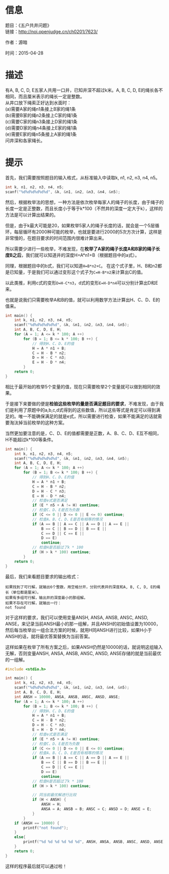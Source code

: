 # 信息
题目：《五户共井问题》  
链接：http://noi.openjudge.cn/ch0201/7623/

作者：源暗

时间：2015-04-28
  
# 描述

有A, B, C, D, E五家人共用一口井，已知井深不超过k米。A, B, C, D, E的绳长各不相同，而且厘米表示的绳长一定是整数。   
从井口放下绳索正好达到水面时：   
(a)需要A家的绳n1条接上B家的绳1条    
(b)需要B家的绳n2条接上C家的绳1条   
(c)需要C家的绳n3条接上D家的绳1条   
(d)需要D家的绳n4条接上E家的绳1条   
(e)需要E家的绳n5条接上A家的绳1条   
问井深和各家绳长。

# 提示

首先，我们需要按照题目的输入格式，从标准输入中读取k, n1, n2, n3, n4, n5。

```cpp
int k, n1, n2, n3, n4, n5;
scanf("%d%d%d%d%d%d", &k, &n1, &n2, &n3, &n4, &n5);
```

然后，根据枚举法的思想，一种方法是依次枚举每家人的绳子的长度，由于绳子的长度一定是正整数，而且长度小于等于k*100（不然井的深度一定大于k），这样的方法是可以计算出结果的。

但是，由于k最大可能是20，如果枚举5家人的绳子长度的话，就会是一个5层循环，每层循环有2000种可能的枚举，也就是要进行2000的5次方次计算，这样是非常慢的，在题目要求的时间范围内很难计算出来。

所以需要少进行一些枚举，不难发现，在**枚举了A家的绳子长度A和B家的绳子长度B之后**，我们就可以知道井的深度H=A*n1+B（根据题目中的a式）。

同理，根据题目中的b式，我们可以知道``H=B*n2+C``。 在这个式子里，H、B和n2都是已知量，于是我们可以通过变形这个式子为``C=H-B*n2``来计算出C的值。

以此类推，利用c式的变形``D=H-C*n3``，d式的变形``E=H-D*n4``可以分别计算出D和E来。

也就是说我们只需要枚举A和B的值，就可以利用数学方法计算出H、C、D、E的值来。

```cpp
int main() {
	int k, n1, n2, n3, n4, n5;
	scanf("%d%d%d%d%d%d", &k, &n1, &n2, &n3, &n4, &n5);
	int A, B, C, D, E, H;
	for (A = 1; A <= k * 100; A ++)
		for (B = 1; B <= k * 100; B ++) {
			// 得到H、C、D、E的值
			H = A * n1 + B;
			C = H - B * n2;
			D = H - C * n3;
			E = H - D * n4;
		}
	return 0;
}
```

相比于最开始的枚举5个变量的值，现在只需要枚举2个变量就可以做到相同的效果。

于是接下来要做的便是**检验这些枚举的量是否满足题目的要求**，不难发现，由于我们是利用了原题中的a,b,c,d式得到的这些数值，所以这些等式是肯定可以得到满足的。唯一不能确保满足的就是e式，所以需要进行检查，如果不能满足的话就需要淘汰掉当前枚举的这种方案。

当然更加要注意的是，C、D、E的值都需要是正数，A、B、C、D、E互不相同，H不能超过k*100等条件。

```cpp
int main() {
	int k, n1, n2, n3, n4, n5;
	scanf("%d%d%d%d%d%d", &k, &n1, &n2, &n3, &n4, &n5);
	int A, B, C, D, E, H;
	for (A = 1; A <= k * 100; A ++)
		for (B = 1; B <= k * 100; B ++) {
			// 得到H、C、D、E的值
			H = A * n1 + B;
			C = H - B * n2;
			D = H - C * n3;
			E = H - D * n4;
			// 检查e式是否满足
			if (E * n5 + A != H) continue;
			// 检查C、D、E是否为负数
			if (C <= 0 || D <= 0 || E <= 0) continue;
			// 检查A、B、C、D、E是否有相等的情况
			if (A == B || A == C || A == D || A == E ||
				B == C || B == D || B == E ||
				C == D || C == E || 
				D == E)
				continue;
			// 检查H是否超过了k * 100
			if (H > k * 100) continue;
		}
	return 0;
}
```

最后，我们来看题目要求的输出格式：  

	如果找到了可行解，就输出6个整数，用空格分开，分别代表井的深度和A, B, C, D, E的绳长（单位都是厘米）。  
	如果有多组可行解，输出井的深度最小的那组解。  
	如果不存在可行解，就输出一行：  
	not found  

对于这样的要求，我们可以使用变量ANSH, ANSA, ANSB, ANSC, ANSD, ANSE，来记录当前ANSH最小的那一组解，并且ANSH的初始值设置为10000，然后每当枚举出一组合法方案的时候，就用H同ANSH进行比较，如果H小于ANSH的话，就将最优答案替换为当前答案。

这样如果在枚举了所有方案之后，如果ANSH仍然是10000的话，就说明这组输入无解，否则变量ANSH, ANSA, ANSB, ANSC, ANSD, ANSE存储的就是当前最优的一组解。

```cpp
#include <stdio.h>

int main() {
	int k, n1, n2, n3, n4, n5;
	scanf("%d%d%d%d%d%d", &k, &n1, &n2, &n3, &n4, &n5);
	int A, B, C, D, E, H;
	int ANSH = 10000, ANSA, ANSB, ANSC, ANSD, ANSE;
	for (A = 1; A <= k * 100; A ++)
		for (B = 1; B <= k * 100; B ++) {
			// 得到H、C、D、E的值
			H = A * n1 + B;
			C = H - B * n2;
			D = H - C * n3;
			E = H - D * n4;
			// 检查e式是否满足
			if (E * n5 + A != H) continue;
			// 检查C、D、E是否为负数
			if (C <= 0 || D <= 0 || E <= 0) continue;
			// 检查A、B、C、D、E是否有相等的情况
			if (A == B || A == C || A == D || A == E ||
				B == C || B == D || B == E ||
				C == D || C == E || 
				D == E)
				continue;
			// 检查H是否超过了k * 100
			if (H > k * 100) continue;

			// 同当前最优解进行比较
			if (H < ANSH) {
				ANSH = H;
				ANSA = A; ANSB = B; ANSC = C; ANSD = D; ANSE = E;
			}
		}
	if (ANSH == 10000) {
		printf("not found");
	}
	else{
		printf("%d %d %d %d %d %d", ANSH, ANSA, ANSB, ANSC, ANSD, ANSE);
	}
	return 0;
}
```

这样的程序最后就可以通过啦！